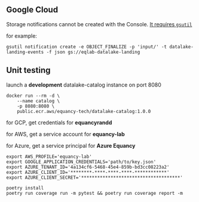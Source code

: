 ## Google Cloud

Storage notifications cannot be created with the Console. [It requires `gsutil`](https://cloud.google.com/storage/docs/reporting-changes#enabling)

for example:

```shell
gsutil notification create -e OBJECT_FINALIZE -p 'input/' -t datalake-landing-events -f json gs://eqlab-datalake-landing
```

## Unit testing

launch a **development** datalake-catalog instance on port 8080

```shell
docker run --rm -d \
    --name catalog \
    -p 8080:8080 \
    public.ecr.aws/equancy-tech/datalake-catalog:1.0.0
```

for GCP, get credentials for **equancyrandd**

for AWS, get a service account for **equancy-lab**

for Azure, get a service principal for **Azure Equancy**

```shell
export AWS_PROFILE='equancy-lab'
export GOOGLE_APPLICATION_CREDENTIALS='path/to/key.json'
export AZURE_TENANT_ID='4a134cf6-5468-45e4-859b-bd3cc08223a2'
export AZURE_CLIENT_ID='********-****-****-****-************'
export AZURE_CLIENT_SECRET='*************************************'

poetry install
poetry run coverage run -m pytest && poetry run coverage report -m
```